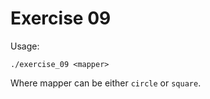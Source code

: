 # Exercise 09
Usage:

    ./exercise_09 <mapper>

Where mapper can be either ```circle``` or ```square```.